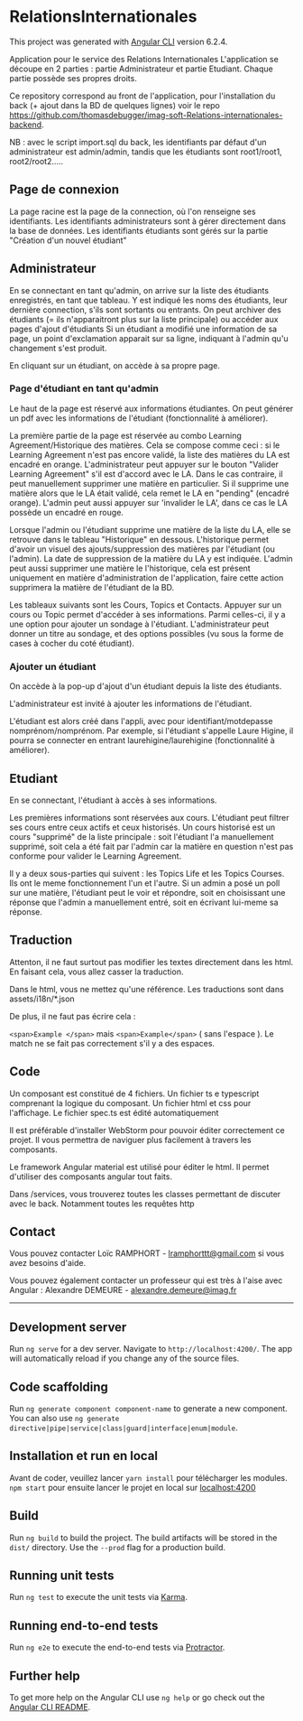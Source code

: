 # RelationsInternationales

This project was generated with [Angular CLI](https://github.com/angular/angular-cli) version 6.2.4.

Application pour le service des Relations Internationales
L'application se découpe en 2 parties : partie Administrateur et partie Etudiant. Chaque partie possède ses propres droits.

Ce repository correspond au front de l'application, pour l'installation du back (+ ajout dans la BD de quelques lignes) voir le repo https://github.com/thomasdebugger/imag-soft-Relations-internationales-backend.

NB : avec le script import.sql du back, les identifiants par défaut d'un administrateur est admin/admin, tandis que les étudiants sont root1/root1, root2/root2.....

## Page de connexion

La page racine est la page de la connection, où l'on renseigne ses identifiants. Les identifiants administrateurs sont à gérer directement dans la base de données. Les identifiants étudiants sont gérés sur la partie "Création d'un nouvel étudiant"

## Administrateur

En se connectant en tant qu'admin, on arrive sur la liste des étudiants enregistrés, en tant que tableau. Y est indiqué les noms des étudiants, leur dernière connection, s'ils sont sortants ou entrants. On peut archiver des étudiants (= ils n'apparaitront plus sur la liste principale) ou accéder aux pages d'ajout d'étudiants
Si un étudiant a modifié une information de sa page, un point d'exclamation apparait sur sa ligne, indiquant à l'admin qu'u changement s'est produit.

En cliquant sur un étudiant, on accède à sa propre page.

### Page d'étudiant en tant qu'admin

Le haut de la page est réservé aux informations étudiantes. On peut générer un pdf avec les informations de l'étudiant (fonctionnalité à améliorer).

La première partie de la page est réservée au combo Learning Agreement/Historique des matières.
Cela se compose comme ceci : si le Learning Agreement n'est pas encore validé, la liste des matières du LA est encadré en orange. L'administrateur peut appuyer sur le bouton "Valider Learning Agreement" s'il est d'accord avec le LA. Dans le cas contraire, il peut manuellement supprimer une matière en particulier. Si il supprime une matière alors que le LA était validé, cela remet le LA en "pending" (encadré orange). L'admin peut aussi appuyer sur 'invalider le LA', dans ce cas le LA possède un encadré en rouge.

Lorsque l'admin ou l'étudiant supprime une matière de la liste du LA, elle se retrouve dans le tableau "Historique" en dessous. L'historique permet d'avoir un visuel des ajouts/suppression des matières par l'étudiant (ou l'admin). La date de suppression de la matière du LA y est indiquée. L'admin peut aussi supprimer une matière le l'historique, cela est présent uniquement en matière d'administration de l'application, faire cette action supprimera la matière de l'étudiant de la BD.

Les tableaux suivants sont les Cours, Topics et Contacts. Appuyer sur un cours ou Topic permet d'accéder à ses informations. Parmi celles-ci, il y a une option pour ajouter un sondage à l'étudiant. L'administrateur peut donner un titre au sondage, et des options possibles (vu sous la forme de cases à cocher du coté étudiant).

### Ajouter un étudiant

On accède à la pop-up d'ajout d'un étudiant depuis la liste des étudiants.

L'administrateur est invité à ajouter les informations de l'étudiant.

L'étudiant est alors créé dans l'appli, avec pour identifiant/motdepasse nomprénom/nomprénom. Par exemple, si l'étudiant s'appelle Laure Higine, il pourra se connecter en entrant laurehigine/laurehigine (fonctionnalité à améliorer).

## Etudiant

En se connectant, l'étudiant à accès à ses informations.

Les premières informations sont réservées aux cours. L'étudiant peut filtrer ses cours entre ceux actifs et ceux historisés. Un cours historisé est un cours "supprimé" de la liste principale : soit l'étudiant l'a manuellement supprimé, soit cela a été fait par l'admin car la matière en question n'est pas conforme pour valider le Learning Agreement.

Il y a deux sous-parties qui suivent : les Topics Life et les Topics Courses. Ils ont le meme fonctionnement l'un et l'autre. Si un admin a posé un poll sur une matière, l'étudiant peut le voir et répondre, soit en choisissant une réponse que l'admin a manuellement entré, soit en écrivant lui-meme sa réponse.

## Traduction 

Attenton, il ne faut surtout pas modifier les textes directement dans les html. En faisant cela, vous allez casser la traduction.

Dans le html, vous ne mettez qu'une référence. Les traductions sont dans assets/i18n/*.json

De plus, il ne faut pas écrire cela : 

`<span>Example </span>` mais `<span>Example</span>` ( sans l'espace ). Le match ne se fait pas correctement s'il y a des espaces.

## Code 

Un composant est constitué de 4 fichiers. Un fichier ts e typescript comprenant la logique du composant. Un fichier html et css pour l'affichage.
Le fichier spec.ts est édité automatiquement

Il est préférable d'installer WebStorm pour pouvoir éditer correctement ce projet. Il vous permettra de naviguer plus facilement à travers les composants.

Le framework Angular material est utilisé pour éditer le html. Il permet d'utiliser des composants angular tout faits.

Dans /services, vous trouverez toutes les classes permettant de discuter avec le back. Notamment toutes les requêtes http

## Contact

Vous pouvez contacter Loïc RAMPHORT - lramphorttt@gmail.com si vous avez besoins d'aide.

Vous pouvez également contacter un professeur qui est très à l'aise avec Angular : Alexandre DEMEURE - alexandre.demeure@imag.fr

----------------------------------------------------

## Development server

Run `ng serve` for a dev server. Navigate to `http://localhost:4200/`. The app will automatically reload if you change any of the source files.

## Code scaffolding

Run `ng generate component component-name` to generate a new component. You can also use `ng generate directive|pipe|service|class|guard|interface|enum|module`.

## Installation et run en local

Avant de coder, veuillez lancer `yarn install` pour télécharger les modules. `npm start` pour ensuite lancer le projet en local sur [localhost:4200](http://127.0.0.1:4200)

## Build

Run `ng build` to build the project. The build artifacts will be stored in the `dist/` directory. Use the `--prod` flag for a production build.

## Running unit tests

Run `ng test` to execute the unit tests via [Karma](https://karma-runner.github.io).

## Running end-to-end tests

Run `ng e2e` to execute the end-to-end tests via [Protractor](http://www.protractortest.org/).

## Further help

To get more help on the Angular CLI use `ng help` or go check out the [Angular CLI README](https://github.com/angular/angular-cli/blob/master/README.md).
